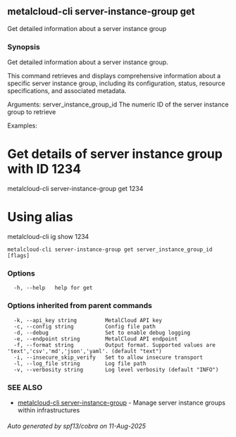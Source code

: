 ## metalcloud-cli server-instance-group get

Get detailed information about a server instance group

### Synopsis

Get detailed information about a server instance group.

This command retrieves and displays comprehensive information about a specific server
instance group, including its configuration, status, resource specifications, and
associated metadata.

Arguments:
  server_instance_group_id  The numeric ID of the server instance group to retrieve

Examples:
  # Get details of server instance group with ID 1234
  metalcloud-cli server-instance-group get 1234

  # Using alias
  metalcloud-cli ig show 1234

```
metalcloud-cli server-instance-group get server_instance_group_id [flags]
```

### Options

```
  -h, --help   help for get
```

### Options inherited from parent commands

```
  -k, --api_key string         MetalCloud API key
  -c, --config string          Config file path
  -d, --debug                  Set to enable debug logging
  -e, --endpoint string        MetalCloud API endpoint
  -f, --format string          Output format. Supported values are 'text','csv','md','json','yaml'. (default "text")
  -i, --insecure_skip_verify   Set to allow insecure transport
  -l, --log_file string        Log file path
  -v, --verbosity string       Log level verbosity (default "INFO")
```

### SEE ALSO

* [metalcloud-cli server-instance-group](metalcloud-cli_server-instance-group.md)	 - Manage server instance groups within infrastructures

###### Auto generated by spf13/cobra on 11-Aug-2025
